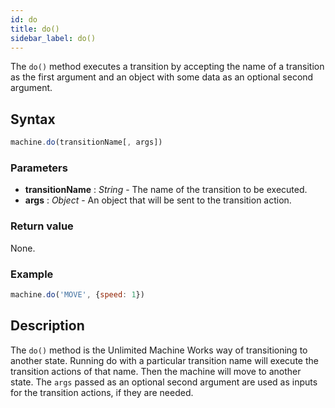 ```yaml
---
id: do
title: do()
sidebar_label: do()
---
```


The `do()` method executes a transition by accepting the name of a transition as the first argument and an object with some data as an optional second argument.

## Syntax

```js
machine.do(transitionName[, args])
```

### Parameters

- **transitionName** : *String* - The name of the transition to be executed.
- **args** : *Object* - An object that will be sent to the transition action.

### Return value

None.

### Example

```js
machine.do('MOVE', {speed: 1})
```

## Description
The `do()` method is the Unlimited Machine Works way of transitioning to another state. Running do with a particular transition name will execute the transition actions of that name. Then the machine will move to another state. The `args` passed as an optional second argument are used as inputs for the transition actions, if they are needed.